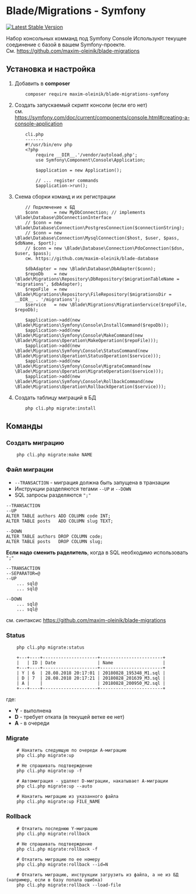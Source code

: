 Blade/Migrations - Symfony
==========================
[![Latest Stable Version](https://poser.pugx.org/maxim-oleinik/blade-migrations-Symfony/v/stable)](https://packagist.org/packages/maxim-oleinik/blade-migrations-symfony)

Набор консольных комманд под Symfony Console
Используют текущее соединение с базой в вашем Symfony-проекте.  
См. https://github.com/maxim-oleinik/blade-migrations

Установка и настройка
---------

1. Добавить в **composer**
    ```
        composer require maxim-oleinik/blade-migrations-symfony
    ```

2. Создать запускаемый скрипт консоли (если его нет)  
  см. https://symfony.com/doc/current/components/console.html#creating-a-console-application
    ```
        cli.php
        -------
        #!/usr/bin/env php
        <?php
            require __DIR__.'/vendor/autoload.php';
            use Symfony\Component\Console\Application;
            
            $application = new Application();
            
            // ... register commands
            $application->run();
    ```

3. Схема сборки команд и их регистрации
    ```
        // Подключение к БД
        $conn      = new MyDbConnection; // implements \Blade\Database\DbConnectionInterface
        // $conn = new \Blade\Database\Connection\PostgresConnection($connectionString);
        // $conn = new \Blade\Database\Connection\MysqlConnection($host, $user, $pass, $dbName, $port);
        // $conn = new \Blade\Database\Connection\PdoConnection($dsn, $user, $pass);
        см. https://github.com/maxim-oleinik/blade-database
        
        $dbAdapter = new \Blade\Database\DbAdapter($conn);
        $repoDb    = new \Blade\Migrations\Repository\DbRepository($migrationTableName = 'migrations', $dbAdapter);
        $repoFile  = new \Blade\Migrations\Repository\FileRepository($migrationsDir = __DIR__ . '/migrations');
        $service   = new \Blade\Migrations\MigrationService($repoFile, $repoDb);
        
        $application->add(new \Blade\Migrations\Symfony\Console\InstallCommand($repoDb));
        $application->add(new \Blade\Migrations\Symfony\Console\MakeCommand(new \Blade\Migrations\Operation\MakeOperation($repoFile)));
        $application->add(new \Blade\Migrations\Symfony\Console\StatusCommand(new \Blade\Migrations\Operation\StatusOperation($service)));
        $application->add(new \Blade\Migrations\Symfony\Console\MigrateCommand(new \Blade\Migrations\Operation\MigrateOperation($service)));
        $application->add(new \Blade\Migrations\Symfony\Console\RollbackCommand(new \Blade\Migrations\Operation\RollbackOperation($service)));
    ```

4. Создать таблицу миграций в БД
    ```
        php cli.php migrate:install
    ```


Команды
---------

### Создать миграцию
```
    php cli.php migrate:make NAME
```

### Файл миграции
* `--TRANSACTION` - миграция должна быть запущена в транзации
* Инструкции разделяются тегами `--UP` и `--DOWN`
* SQL запросы разделяются `";"`
```
--TRANSACTION
--UP
ALTER TABLE authors ADD COLUMN code INT;
ALTER TABLE posts   ADD COLUMN slug TEXT;

--DOWN
ALTER TABLE authors DROP COLUMN code;
ALTER TABLE posts   DROP COLUMN slug;
```

**Если надо сменить раделитель**, когда в SQL необходимо использовать `";"`
```
--TRANSACTION
--SEPARATOR=@
--UP
    ... sql@
    ... sql@

--DOWN
    ... sql@
    ... sql@
```

см. синтаксис https://github.com/maxim-oleinik/blade-migrations


### Status
```
    php cli.php migrate:status

    +---+----+---------------------+------------------------+
    |   | ID | Date                | Name                   |
    +---+----+---------------------+------------------------+
    | Y | 6  | 28.08.2018 20:17:01 | 20180828_195348_M1.sql |
    | D | 7  | 28.08.2018 20:17:21 | 20180828_201639_M3.sql |
    | A |    |                     | 20180828_200950_M2.sql |
    +---+----+---------------------+------------------------+
```
где:
* **Y** - выполнена
* **D** - требует отката (в текущей ветке ее нет)
* **A** - в очереди


### Migrate
```
    # Накатить следующую по очереди А-миграцию
    php cli.php migrate:up

    # Не спрашивать подтверждение
    php cli.php migrate:up -f

    # Автомиграция - удаляет D-миграции, накатывает А-миграции
    php cli.php migrate:up --auto

    # Накатить миграцию из указанного файла
    php cli.php migrate:up FILE_NAME
```


### Rollback
```
    # Откатить последнюю Y-миграцию
    php cli.php migrate:rollback

    # Не спрашивать подтверждение
    php cli.php migrate:rollback -f

    # Откатить миграцию по ее номеру
    php cli.php migrate:rollback --id=N

    # Откатить миграцию, инструкции загрузить из файла, а не из БД (например, если в базу попала ошибка)
    php cli.php migrate:rollback --load-file
```
